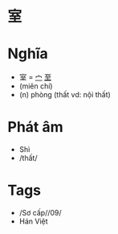# 室

# Nghĩa
* 室 = [宀](宀.md) [至](至.md)
* (miên chí)
* (n) phòng (thất vd: nội thất)

# Phát âm
* Shì
*  /thất/

# Tags
* /Sơ cấp//09/
*  Hán Việt

